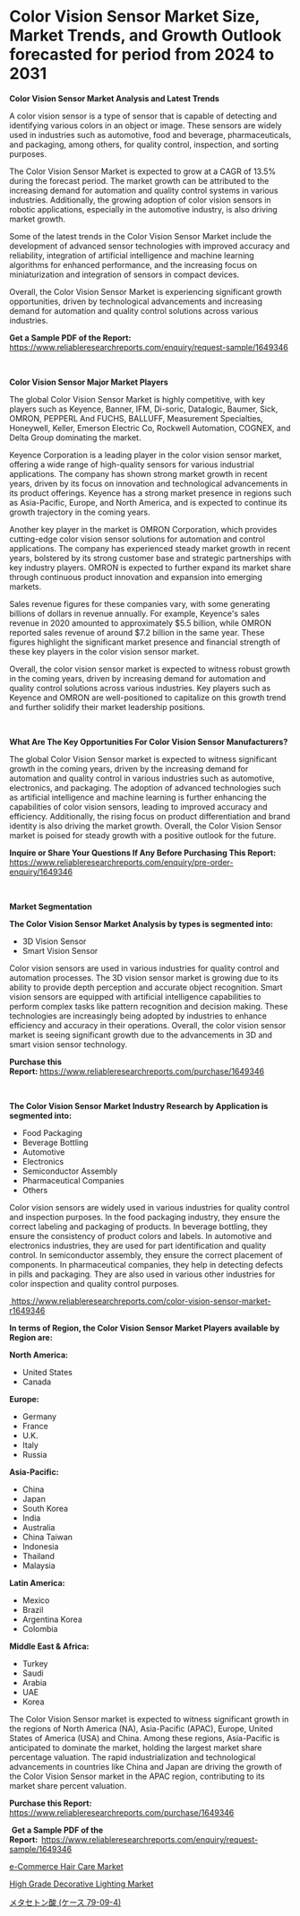<p><h1>Color Vision Sensor Market Size, Market Trends, and Growth Outlook forecasted for period from 2024 to 2031</h1></p><p><strong>Color Vision Sensor Market Analysis and Latest Trends</strong></p>
<p><p>A color vision sensor is a type of sensor that is capable of detecting and identifying various colors in an object or image. These sensors are widely used in industries such as automotive, food and beverage, pharmaceuticals, and packaging, among others, for quality control, inspection, and sorting purposes.</p><p>The Color Vision Sensor Market is expected to grow at a CAGR of 13.5% during the forecast period. The market growth can be attributed to the increasing demand for automation and quality control systems in various industries. Additionally, the growing adoption of color vision sensors in robotic applications, especially in the automotive industry, is also driving market growth.</p><p>Some of the latest trends in the Color Vision Sensor Market include the development of advanced sensor technologies with improved accuracy and reliability, integration of artificial intelligence and machine learning algorithms for enhanced performance, and the increasing focus on miniaturization and integration of sensors in compact devices.</p><p>Overall, the Color Vision Sensor Market is experiencing significant growth opportunities, driven by technological advancements and increasing demand for automation and quality control solutions across various industries.</p></p>
<p><strong>Get a Sample PDF of the Report:&nbsp;</strong> <a href="https://www.reliableresearchreports.com/enquiry/request-sample/1649346">https://www.reliableresearchreports.com/enquiry/request-sample/1649346</a></p>
<p>&nbsp;</p>
<p><strong>Color Vision Sensor Major Market Players</strong></p>
<p><p>The global Color Vision Sensor Market is highly competitive, with key players such as Keyence, Banner, IFM, Di-soric, Datalogic, Baumer, Sick, OMRON, PEPPERL And FUCHS, BALLUFF, Measurement Specialties, Honeywell, Keller, Emerson Electric Co, Rockwell Automation, COGNEX, and Delta Group dominating the market.</p><p>Keyence Corporation is a leading player in the color vision sensor market, offering a wide range of high-quality sensors for various industrial applications. The company has shown strong market growth in recent years, driven by its focus on innovation and technological advancements in its product offerings. Keyence has a strong market presence in regions such as Asia-Pacific, Europe, and North America, and is expected to continue its growth trajectory in the coming years.</p><p>Another key player in the market is OMRON Corporation, which provides cutting-edge color vision sensor solutions for automation and control applications. The company has experienced steady market growth in recent years, bolstered by its strong customer base and strategic partnerships with key industry players. OMRON is expected to further expand its market share through continuous product innovation and expansion into emerging markets.</p><p>Sales revenue figures for these companies vary, with some generating billions of dollars in revenue annually. For example, Keyence's sales revenue in 2020 amounted to approximately $5.5 billion, while OMRON reported sales revenue of around $7.2 billion in the same year. These figures highlight the significant market presence and financial strength of these key players in the color vision sensor market.</p><p>Overall, the color vision sensor market is expected to witness robust growth in the coming years, driven by increasing demand for automation and quality control solutions across various industries. Key players such as Keyence and OMRON are well-positioned to capitalize on this growth trend and further solidify their market leadership positions.</p></p>
<p>&nbsp;</p>
<p><strong>What Are The Key Opportunities For Color Vision Sensor Manufacturers?</strong></p>
<p><p>The global Color Vision Sensor market is expected to witness significant growth in the coming years, driven by the increasing demand for automation and quality control in various industries such as automotive, electronics, and packaging. The adoption of advanced technologies such as artificial intelligence and machine learning is further enhancing the capabilities of color vision sensors, leading to improved accuracy and efficiency. Additionally, the rising focus on product differentiation and brand identity is also driving the market growth. Overall, the Color Vision Sensor market is poised for steady growth with a positive outlook for the future.</p></p>
<p><strong>Inquire or Share Your Questions If Any Before Purchasing This Report:</strong> <a href="https://www.reliableresearchreports.com/enquiry/pre-order-enquiry/1649346">https://www.reliableresearchreports.com/enquiry/pre-order-enquiry/1649346</a></p>
<p>&nbsp;</p>
<p><strong>Market Segmentation</strong></p>
<p><strong>The Color Vision Sensor Market Analysis by types is segmented into:</strong></p>
<p><ul><li>3D Vision Sensor</li><li>Smart Vision Sensor</li></ul></p>
<p><p>Color vision sensors are used in various industries for quality control and automation processes. The 3D vision sensor market is growing due to its ability to provide depth perception and accurate object recognition. Smart vision sensors are equipped with artificial intelligence capabilities to perform complex tasks like pattern recognition and decision making. These technologies are increasingly being adopted by industries to enhance efficiency and accuracy in their operations. Overall, the color vision sensor market is seeing significant growth due to the advancements in 3D and smart vision sensor technology.</p></p>
<p><strong>Purchase this Report:&nbsp;</strong><a href="https://www.reliableresearchreports.com/purchase/1649346">https://www.reliableresearchreports.com/purchase/1649346</a></p>
<p>&nbsp;</p>
<p><strong>The Color Vision Sensor Market Industry Research by Application is segmented into:</strong></p>
<p><ul><li>Food Packaging</li><li>Beverage Bottling</li><li>Automotive</li><li>Electronics</li><li>Semiconductor Assembly</li><li>Pharmaceutical Companies</li><li>Others</li></ul></p>
<p><p>Color vision sensors are widely used in various industries for quality control and inspection purposes. In the food packaging industry, they ensure the correct labeling and packaging of products. In beverage bottling, they ensure the consistency of product colors and labels. In automotive and electronics industries, they are used for part identification and quality control. In semiconductor assembly, they ensure the correct placement of components. In pharmaceutical companies, they help in detecting defects in pills and packaging. They are also used in various other industries for color inspection and quality control purposes.</p></p>
<p><a href="https://www.reliableresearchreports.com/color-vision-sensor-market-r1649346">&nbsp;https://www.reliableresearchreports.com/color-vision-sensor-market-r1649346</a></p>
<p><strong>In terms of Region, the Color Vision Sensor Market Players available by Region are:</strong></p>
<p>
    <p> <strong> North America: </strong>
        <ul>
            <li>United States</li>
            <li>Canada</li>
        </ul>
        </p> 
    <p> <strong> Europe: </strong>
        <ul>
            <li>Germany</li>
            <li>France</li>
            <li>U.K.</li>
            <li>Italy</li>
            <li>Russia</li>
        </ul>
        </p> 
    <p> <strong> Asia-Pacific: </strong>
        <ul>
            <li>China</li>
            <li>Japan</li>
            <li>South Korea</li>
            <li>India</li>
            <li>Australia</li>
            <li>China Taiwan</li>
            <li>Indonesia</li>
            <li>Thailand</li>
            <li>Malaysia</li>
        </ul>
        </p> 
    <p> <strong> Latin America: </strong>
        <ul>
            <li>Mexico</li>
            <li>Brazil</li>
            <li>Argentina Korea</li>
            <li>Colombia</li>
        </ul>
        </p> 
    <p> <strong> Middle East & Africa: </strong>
        <ul>
            <li>Turkey</li>
            <li>Saudi</li>
            <li>Arabia</li>
            <li>UAE</li>
            <li>Korea</li>
        </ul>
    </p>
    </p>
<p><p>The Color Vision Sensor market is expected to witness significant growth in the regions of North America (NA), Asia-Pacific (APAC), Europe, United States of America (USA) and China. Among these regions, Asia-Pacific is anticipated to dominate the market, holding the largest market share percentage valuation. The rapid industrialization and technological advancements in countries like China and Japan are driving the growth of the Color Vision Sensor market in the APAC region, contributing to its market share percent valuation.</p></p>
<p><strong>Purchase this Report: </strong><a href="https://www.reliableresearchreports.com/purchase/1649346">https://www.reliableresearchreports.com/purchase/1649346</a></p>
<p>&nbsp;<strong>Get a Sample PDF of the Report:&nbsp;&nbsp;</strong><a href="https://www.reliableresearchreports.com/enquiry/request-sample/1649346">https://www.reliableresearchreports.com/enquiry/request-sample/1649346</a></p>
<p><strong></strong></p>
<p><p><a href="https://github.com/ashepherd82/Market-Research-Report-List-5/blob/main/e-commerce-hair-care-market.md">e-Commerce Hair Care Market</a></p><p><a href="https://github.com/nafisalvee228/Market-Research-Report-List-1/blob/main/high-grade-decorative-lighting-market.md">High Grade Decorative Lighting Market</a></p><p><a href="https://github.com/zekaoe592392/Market-Research-Report-List-2/blob/main/3679251146355.md">メタセトン酸 (ケース 79-09-4)</a></p></p>